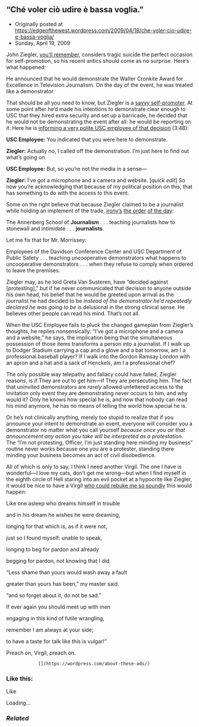 ## “Ché voler ciò udire è bassa voglia.”

 * Originally posted at https://edgeofthewest.wordpress.com/2009/04/18/che-voler-cio-udire-e-bassa-voglia/
 * Sunday, April 19, 2009

John Ziegler, [you’ll remember](http://acephalous.typepad.com/acephalous/2008/09/how-to-be-an-as.html), considers tragic suicide the perfect occasion for self-promotion, so his recent antics should come as no surprise.  Here’s what happened:

He announced that he would demonstrate the Walter Cronkite Award for Excellence in Television Journalism.  On the day of the event, he was treated like a demonstrator.

That should be all you need to know, but Ziegler is a [savvy self-promoter](http://www.foxnews.com/story/0,2933,516919,00.html).  At some point after he’d made his intentions to demonstrate clear enough to USC that they hired extra security and set up a barricade, he decided that he would not be demonstrating the event after all: he would be reporting on it.  Here he is [informing a very polite USC employee of that decision](http://www.youtube.com/watch?v=yNdOwxJcFn4) (3:48):

**USC Employee:** You indicated that you were here to demonstrate.

**Ziegler:** Actually no, I called off the demonstration. I’m just here to find out what’s going on.

**USC Employee:** But, so you’re not the media in a sense—

**Ziegler:** I’ve got a microphone and a camera and website. [_quick edit_] So now you’re acknowledging that because of my political position on this, that has something to do with the access to this event.

Some on the right believe that because Ziegler claimed to be a journalist while holding an implement of the trade, [irony’s](http://patterico.com/2009/04/18/dean-this-ziegler-guy-tried-to-interview-people-outside-a-journalism-event/) [the order](http://pajamasmedia.com/instapundit/76826/) [of the day](http://hotair.com/archives/2009/04/16/video-john-zieglers-arrest/comment-page-1/):

The Annenberg School of **Journalism** . . . teaching journalists how to stonewall and intimidate . . . **journalists**.

Let me fix that for Mr. Morrissey:

Employees of the Davidson Conference Center and USC Department of Public Safety  . . . teaching uncooperative demonstrators what happens to uncooperative demonstrators . . . when they refuse to comply when ordered to leave the premises.

Ziegler may, as he told Greta Van Susteren, have “decided against [protesting],” but if he never communicated that decision to anyone outside his own head, his belief that he would be greeted upon arrival as the journalist he had decided to be _instead of the demonstrator he’d repeatedly declared he was going to be_ is delusional in the strong clinical sense.  He believes other people can read his mind.  That’s not all.

When the USC Employee fails to pluck the changed gameplan from Ziegler’s thoughts, he replies nonsensically: “I’ve got a microphone and a camera and a website,” he says, the implication being that the simultaneous possession of those items transforms a person into a journalist.  If I walk up to Dodger Stadium carrying a cap and a glove and a bat tomorrow, am I a professional baseball player?  If I walk into the Gordon Ramsay London with an apron and a hat and a sack of Henckels, am I a professional chef?

The only possible way telepathy and fallacy could have failed, Ziegler reasons, is if They are out to get him—if They are persecuting him.  The fact that uninvited demonstrators are _rarely_ allowed unfettered access to the invitation only event they are demonstrating never occurs to him, and why would it?  Only he knows how special he is, and now that nobody can read his mind anymore, he has no means of telling the world how special he is.

Or he’s not clinically anything, merely too stupid to realize that if you announce your intent to demonstrate an event, everyone will consider you a demonstrator no matter what you call yourself _because once you air that announcement any action you take will be interpreted as a protestation_.  The “I’m not protesting, Officer, I’m just standing here minding my business” routine never works because one you are a protester, standing there minding your business becomes an act of civil disobedience.

All of which is only to say, I think I need another Virgil.  The one I have is wonderful—I love my cats, don’t get me wrong—but when I find myself in the eighth circle of Hell staring into an evil pocket at a hypocrite like Ziegler, it would be nice to have a Virgil [who could rebuke me so soundly](http://books.google.com/books?id=oD-OJK\_aCMsC&printsec=frontcover&dq=divine+comedy+musa&ei=mFDqSYuJG5uskATlhKCsAQ&client=firefox-a#PPA347,M1) this would happen:

Like one asleep who dreams himself in trouble  

and in his dream he wishes he were dreaming,  

longing for that which is, as if it were not,

just so I found myself: unable to speak,  

longing to beg for pardon and already  

begging for pardon, not knowing that I did.

“Less shame than yours would wash away a fault  

greater than yours has been,” my master said.  

“and so forget about it, do not be sad.”

If ever again you should meet up with men  

engaging in this kind of futile wrangling,  

remember I am always at your side;

to have a taste for talk like this is vulgar!”

Preach on, Virgil, preach on.

		

			

				[](https://wordpress.com/about-these-ads/)
				

					
				

			

		

### Like this:

Like

 
Loading...

[]()

### _Related_

